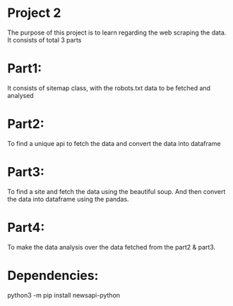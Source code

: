 # Project 2 

The purpose of this project is to learn regarding the web scraping the data. 
It consists of total 3 parts

# Part1:
It consists of sitemap class, with the robots.txt data to be fetched and analysed

# Part2:
To find a unique api to fetch the data and convert the data into dataframe 

# Part3: 
To find a site and fetch the data using the beautiful soup. And then convert the data into dataframe using the pandas. 

# Part4: 
To make the data analysis over the data fetched from the part2 & part3. 

# Dependencies: 

python3 -m pip install newsapi-python 
